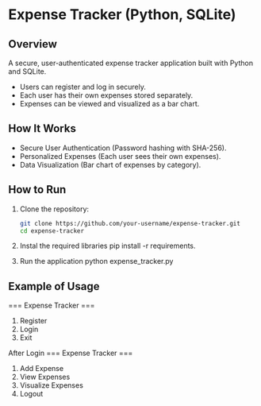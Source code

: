 # Expense Tracker (Python, SQLite)

##  Overview
A secure, user-authenticated expense tracker application built with Python and SQLite.  
- Users can register and log in securely.  
- Each user has their own expenses stored separately.  
- Expenses can be viewed and visualized as a bar chart.

##  How It Works
- Secure User Authentication (Password hashing with SHA-256).  
- Personalized Expenses (Each user sees their own expenses).  
- Data Visualization (Bar chart of expenses by category).

##  How to Run
1. Clone the repository:
   ```bash
   git clone https://github.com/your-username/expense-tracker.git
   cd expense-tracker
   
2. Instal the required libraries
   pip install -r requirements.

3. Run the application
   python expense_tracker.py

## Example of Usage
  === Expense Tracker ===
1. Register
2. Login
3. Exit

After Login
=== Expense Tracker ===
1. Add Expense
2. View Expenses
3. Visualize Expenses
4. Logout
